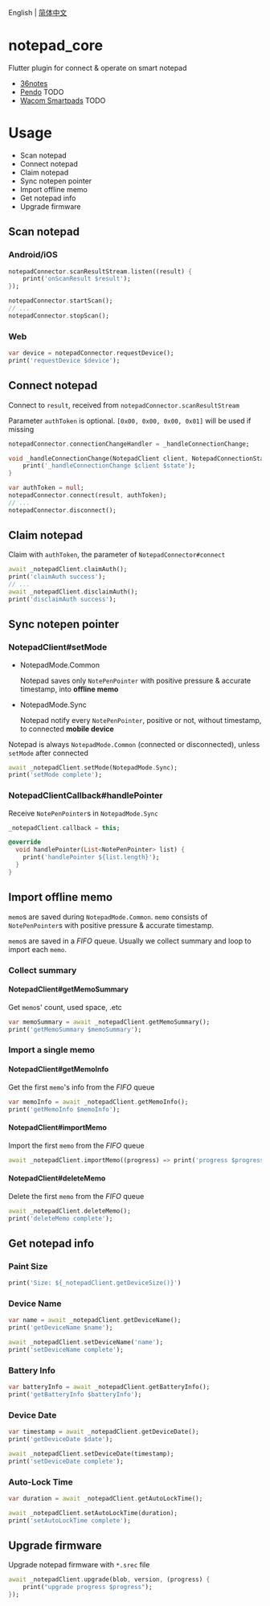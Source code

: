 English | [简体中文](./README-CN.md)

# notepad_core
Flutter plugin for connect & operate on smart notepad

- [36notes](https://www.36notes.com)
- [Pendo](http://www.pendo-tech.com) TODO
- [Wacom Smartpads](https://www.wacom.com/en-us/products/smartpads) TODO

# Usage
- Scan notepad
- Connect notepad
- Claim notepad
- Sync notepen pointer
- Import offline memo
- Get notepad info
- Upgrade firmware

## Scan notepad

### Android/iOS

```dart
notepadConnector.scanResultStream.listen((result) {
    print('onScanResult $result');
});

notepadConnector.startScan();
// ...
notepadConnector.stopScan();
```

### Web

```dart
var device = notepadConnector.requestDevice();
print('requestDevice $device');
```

## Connect notepad

Connect to `result`, received from `notepadConnector.scanResultStream`

Parameter `authToken` is optional. `[0x00, 0x00, 0x00, 0x01]` will be used if missing

```dart
notepadConnector.connectionChangeHandler = _handleConnectionChange;

void _handleConnectionChange(NotepadClient client, NotepadConnectionState state) {
    print('_handleConnectionChange $client $state');
}

var authToken = null;
notepadConnector.connect(result, authToken);
// ...
notepadConnector.disconnect();
```

## Claim notepad

Claim with `authToken`, the parameter of `NotepadConnector#connect`

```dart
await _notepadClient.claimAuth();
print('claimAuth success');
// ...
await _notepadClient.disclaimAuth();
print('disclaimAuth success');
```

## Sync notepen pointer

### NotepadClient#setMode

- NotepadMode.Common

    Notepad saves only `NotePenPointer` with positive pressure & accurate timestamp, into **offline memo** 

- NotepadMode.Sync

    Notepad notify every `NotePenPointer`, positive or not, without timestamp, to connected **mobile device**

Notepad is always `NotepadMode.Common` (connected or disconnected), unless `setMode` after connected

```dart
await _notepadClient.setMode(NotepadMode.Sync);
print('setMode complete');
```

### NotepadClientCallback#handlePointer

Receive `NotePenPointer`s in `NotepadMode.Sync`

```dart
_notepadClient.callback = this;

@override
  void handlePointer(List<NotePenPointer> list) {
    print('handlePointer ${list.length}');
  }
}
```

## Import offline memo

`memo`s are saved during `NotepadMode.Common`. `memo` consists of `NotePenPointer`s with positive pressure & accurate timestamp.

`memo`s are saved in a *FIFO* queue. Usually we collect summary and loop to import each `memo`. 

### Collect summary

#### NotepadClient#getMemoSummary

Get `memo`s' count, used space, .etc

```dart
var memoSummary = await _notepadClient.getMemoSummary();
print('getMemoSummary $memoSummary');
```

### Import a single memo

#### NotepadClient#getMemoInfo

Get the first `memo`'s info from the *FIFO* queue

```dart
var memoInfo = await _notepadClient.getMemoInfo();
print('getMemoInfo $memoInfo');
```

#### NotepadClient#importMemo

Import the first `memo` from the *FIFO* queue

```dart
await _notepadClient.importMemo((progress) => print('progress $progress'));
```

#### NotepadClient#deleteMemo

Delete the first `memo` from the *FIFO* queue

```dart
await _notepadClient.deleteMemo();
print('deleteMemo complete');
```

## Get notepad info

### Paint Size

```dart
print('Size: ${_notepadClient.getDeviceSize()}')
```

### Device Name

```dart
var name = await _notepadClient.getDeviceName();
print('getDeviceName $name');

await _notepadClient.setDeviceName('name');
print('setDeviceName complete');
```

### Battery Info

```dart
var batteryInfo = await _notepadClient.getBatteryInfo();
print('getBatteryInfo $batteryInfo');
```

### Device Date

```dart
var timestamp = await _notepadClient.getDeviceDate();
print('getDeviceDate $date');

await _notepadClient.setDeviceDate(timestamp);
print('setDeviceDate complete');
```

### Auto-Lock Time

```dart
var duration = await _notepadClient.getAutoLockTime();

await _notepadClient.setAutoLockTime(duration);
print('setAutoLockTime complete');
```

## Upgrade firmware

Upgrade notepad firmware with `*.srec` file

```dart
await _notepadClient.upgrade(blob, version, (progress) {
    print("upgrade progress $progress");
});
```